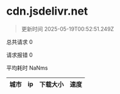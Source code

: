 
  # cdn.jsdelivr.net

  > 更新时间 2025-05-19T00:52:51.249Z
  
  总共请求 0

  请求报错 0

  平均耗时 NaNms

|城市|ip|下载大小|速度|
|-----|----------|---|---|

  